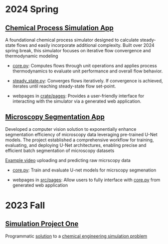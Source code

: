 # 2024 Spring

## [Chemical Process Simulation App](https://github.com/hunterviolette/24spring/tree/simulator)
A foundational chemical process simulator designed to calculate steady-state flows and easily incorporate additional complexity. Built over 2024 spring break, this simulator focuses on iterative flow convergence and thermodynamic modeling

- [core.py](https://github.com/hunterviolette/24spring/blob/simulator/crate/src/steady_state.py): Computes flows through unit operations and applies process thermodynamics to evaluate unit performance and overall flow behavior.

- [steady_state.py](https://github.com/hunterviolette/24spring/blob/simulator/crate/src/steady_state.py): Converges flows iteratively. If convergence is achieved, iterates until reaching steady-state flow set-point.

- webpages in [crate/pages](https://github.com/hunterviolette/24spring/tree/simulator/crate/pages): Provides a user-friendly interface for interacting with the simulator via a generated web application.

## [Microscopy Segmentation App](https://github.com/hunterviolette/24spring/tree/simulator)
Developed a computer vision solution to exponentially enhance segmentation efficiency of microscopy data leveraging pre-trained U-Net models. The project established a comprehensive workflow for training, evaluating, and deploying U-Net architectures, enabling precise and efficient batch segmentation of microscopy datasets


[Example video](https://youtu.be/auEXBbj1-G0) uploading and predicting raw micrscopy data

- [core.py](https://github.com/hunterviolette/24spring/blob/Kelley-lab/src/pages/util/core.py): Train and evaluate U-net models for micrscopy segmenation

- webpages in [src/pages](https://github.com/hunterviolette/24spring/tree/Kelley-lab/src/pages): Allow users to fully interface with [core.py](https://github.com/hunterviolette/24spring/blob/Kelley-lab/src/pages/util/core.py) from generated web application

# 2023 Fall


## [Simulation Project One](https://github.com/hunterviolette/23fall/blob/main/478/LevelOneProj/README.md)
Programmatic [solution](https://github.com/hunterviolette/23fall/blob/main/478/LevelOneProj/lvl1_balance.py) to a [chemical engineering simulation problem](https://github.com/hunterviolette/23fall/blob/main/478/LevelOneProj/Problem_Statement.pdf)